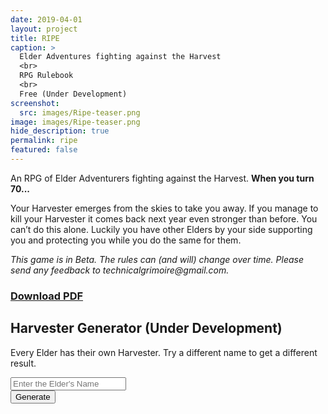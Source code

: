 ```yaml
---
date: 2019-04-01
layout: project
title: RIPE
caption: >
  Elder Adventures fighting against the Harvest
  <br>
  RPG Rulebook
  <br>
  Free (Under Development)
screenshot:
  src: images/Ripe-teaser.png
image: images/Ripe-teaser.png
hide_description: true
permalink: ripe
featured: false
---
```


<div class="shoppingCard">
  <div class="shoppingColumn">
    <p>An RPG of Elder Adventurers fighting against the Harvest. <strong>When you turn 70...</strong></p>
    <p>Your Harvester emerges from the skies to take you away. If you manage to kill your Harvester it comes back next year even stronger than before. You can’t do this alone. Luckily you have other Elders by your side supporting you and protecting you while you do the same for them.</p>
    <p><i>This game is in Beta. The rules can (and will) change over time. Please send any feedback to technicalgrimoire@gmail.com.</i></p>
  </div>
  <div class="shoppingColumn">
    <a class="btn shoppingButton" href="/files/Ripe_Beta53.pdf"><h3>Download PDF</h3></a>
  </div>
</div>

## Harvester Generator (Under Development)
Every Elder has their own Harvester. Try a different name to get a different result.
<div class="row centerButtons">
<div class="col-md-5 col-12">
    <input class="ripetextbox" type="text" id="elderName" placeholder="Enter the Elder's Name">
  </div>
<div class="col-md-5 col-12">
    <button class="btn wyrd-btn" onclick="ripe_generate()">
      Generate
    </button>
  </div>
</div>

<div class="container generatorCard" id="harvesterCard" style="display:none;">
  <p id="harvesterDesc">A simple but well-crafted blade</p>
</div>

<script async src="/assets/js/mods-eng-basic.js" language="javascript" type="text/javascript"></script>
<script async src="/assets/js/tracery.js" language="javascript" type="text/javascript"></script>
<script async src="/assets/js/seedrandom.min.js" language="javascript" type="text/javascript"></script>
<script async src="/assets/generator_resources/ripe.js" language="javascript" type="text/javascript"></script>